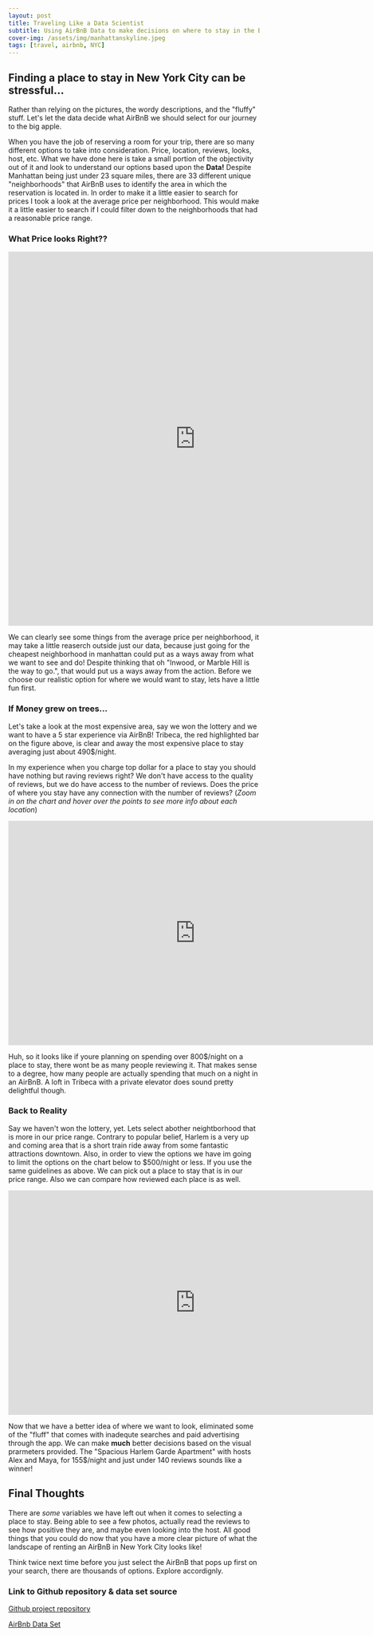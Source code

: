 ```yaml
---
layout: post
title: Traveling Like a Data Scientist
subtitle: Using AirBnB Data to make decisions on where to stay in the Big Apple
cover-img: /assets/img/manhattanskyline.jpeg
tags: [travel, airbnb, NYC]
---
```


## Finding a place to stay in New York City can be stressful...

Rather than relying on the pictures, the wordy descriptions, and the "fluffy" stuff. Let's let the data decide what AirBnB we should select for our journey to the big apple. 

When you have the job of reserving a room for your trip, there are so many different options to take into consideration. Price, location, reviews, looks, host, etc. What we have done here is take a small portion of the objectivity out of it and look to understand our options based upon the **Data!**
Despite Manhattan being just under 23 square miles, there are 33 different unique "neighborhoods" that AirBnB uses to identify the area in which the reservation is located in. In order to make it a little easier to search for prices I took a look at the average price per neighborhood. This would make it a little easier to search if I could filter down to the neighborhoods that had a reasonable price range.

### What Price looks Right??

<iframe style="border-width:0" src="https://charts.sharpdesigndigital.com/trevor-manhattanavgsbig.html" width="750" height="750"> </iframe>

We can clearly see some things from the average price per neighborhood, it may take a little reaserch outside just our data, because just going for the cheapest neighborhood in manhattan could put as a ways away from what we want to see and do! Despite thinking that oh "Inwood, or Marble Hill is the way to go.", that would put us a ways away from the action. Before we choose our realistic option for where we would want to stay, lets have a little fun first. 

### If Money grew on trees...

Let's take a look at the most expensive area, say we won the lottery and we want to have a 5 star experience via AirBnB! Tribeca, the red highlighted bar on the figure above, is clear and away the most expensive place to stay averaging just about 490$/night.

In my experience when you charge top dollar for a place to stay you should have nothing but raving reviews right? We don't have access to the quality of reviews, but we do have access to the number of reviews. Does the price of where you stay have any connection with the number of reviews? (_Zoom in on the chart and hover over the points to see more info about each location_)

<iframe style="border-width:0" src="https://charts.sharpdesigndigital.com/trevor-tribecreviewspricebig.html" width="750" height="450"> </iframe>

Huh, so it looks like if youre planning on spending over 800$/night on a place to stay, there wont be as many people reviewing it. That makes sense to a degree, how many people are actually spending that much on a night in an AirBnB. A loft in Tribeca with a private elevator does sound pretty delightful though. 

### Back to Reality

Say we haven't won the lottery, yet. Lets select abother neightborhood that is more in our price range. Contrary to popular belief, Harlem is a very up and coming area that is a short train ride away from some fantastic attractions downtown. Also, in order to view the options we have im going to limit the options on the chart below to $500/night or less. If you use the same guidelines as above. We can pick out a place to stay that is in our price range. Also we can compare how reviewed each place is as well. 

<iframe style="border-width:0" src="https://charts.sharpdesigndigital.com/trevor-harlemreviewsbig.html" width="750" height="450"> </iframe>

Now that we have a better idea of where we want to look, eliminated some of the "fluff" that comes with inadequte searches and paid advertising through the app. We can make **much** better decisions based on the visual prarmeters provided. The "Spacious Harlem Garde Apartment" with hosts Alex and Maya, for 155$/night and just under 140 reviews sounds like a winner! 


## Final Thoughts

There are _some_ variables we have left out when it comes to selecting a place to stay. Being able to see a few photos, actually read the reviews to see how positive they are, and maybe even looking into the host. All good things that you could do now that you have a more clear picture of what the landscape of renting an AirBnB in New York City looks like! 

Think twice next time before you just select the AirBnB that pops up first on your search, there are thousands of options. Explore accordignly. 


### Link to Github repository & data set source 

[Github project repository](https://github.com/trevorwjames/Build-Week-1)

[AirBnb Data Set](http://insideairbnb.com/get-the-data.html)




